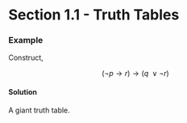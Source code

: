 
# Section 1.1 - Truth Tables

### Example

Construct,

$$ (\neg p \to r) \to (q ~\vee \neg r) $$

#### Solution

A giant truth table.